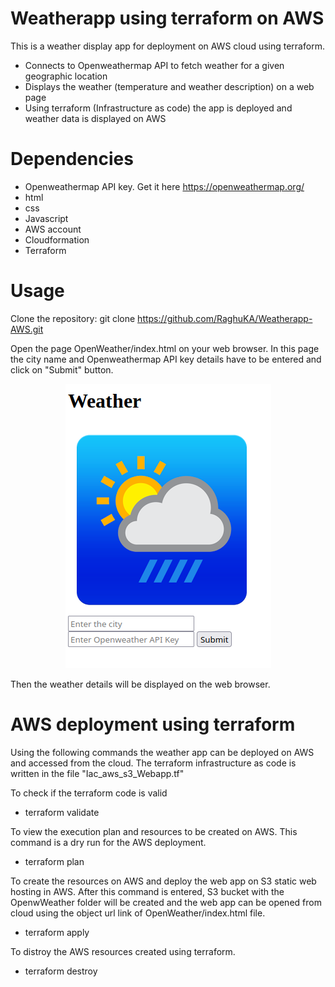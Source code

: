 # Weatherapp using terraform on AWS

This is a weather display app for deployment on AWS cloud using terraform. 

*	Connects to Openweathermap API to fetch weather for a given geographic location
*   Displays the weather (temperature and weather description) on a web page
*	Using terraform (Infrastructure as code) the app is deployed and weather data is displayed on AWS 
​
# Dependencies
+ Openweathermap API key. Get it here <https://openweathermap.org/>
+ html
+ css
+ Javascript
+ AWS account
+ Cloudformation
+ Terraform

# Usage

Clone the repository:
	git clone https://github.com/RaghuKA/Weatherapp-AWS.git

Open the page OpenWeather/index.html on your web browser. In this page the city name and Openweathermap API key details have to be entered and click on "Submit" button.
<p align="center">
  <img src="WeatherApp_Page.png">
</p>

Then the weather details will be displayed on the web browser.

# AWS deployment using terraform

Using the following commands the weather app can be deployed on AWS and accessed from the cloud. The terraform infrastructure as code is written in the file "Iac_aws_s3_Webapp.tf"

To check if the terraform code is valid
* terraform validate


To view the execution plan and resources to be created on AWS. This command is a dry run for the AWS deployment.
* terraform plan


To create the resources on AWS and deploy the web app on S3 static web hosting in AWS. After this command is entered, S3 bucket with the OpenwWeather folder will be created and the web app can be opened from cloud using the object url link of OpenWeather/index.html file.
* terraform apply


To distroy the AWS resources created using terraform.
* terraform destroy
